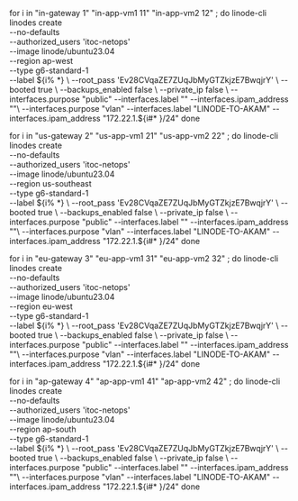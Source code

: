 for i in "in-gateway 1" "in-app-vm1 11" "in-app-vm2 12" ; do 
linode-cli linodes create \
  --no-defaults \
  --authorized_users 'itoc-netops' \
  --image linode/ubuntu23.04 \
  --region ap-west \
  --type g6-standard-1 \
  --label  ${i% *} \
  --root_pass 'Ev28CVqaZE7ZUqJbMyGTZkjzE7BwqjrY' \
  --booted true \
  --backups_enabled false \
  --private_ip false \
  --interfaces.purpose "public" --interfaces.label "" --interfaces.ipam_address ""\
  --interfaces.purpose "vlan" --interfaces.label "LINODE-TO-AKAM" --interfaces.ipam_address "172.22.1.${i#* }/24"
done


for i in "us-gateway 2" "us-app-vm1 21" "us-app-vm2 22" ; do 
linode-cli linodes create \
  --no-defaults \
  --authorized_users 'itoc-netops' \
  --image linode/ubuntu23.04 \
  --region us-southeast \
  --type g6-standard-1 \
  --label  ${i% *} \
  --root_pass 'Ev28CVqaZE7ZUqJbMyGTZkjzE7BwqjrY' \
  --booted true \
  --backups_enabled false \
  --private_ip false \
  --interfaces.purpose "public" --interfaces.label "" --interfaces.ipam_address ""\
  --interfaces.purpose "vlan" --interfaces.label "LINODE-TO-AKAM" --interfaces.ipam_address "172.22.1.${i#* }/24"
done

for i in "eu-gateway 3" "eu-app-vm1 31" "eu-app-vm2 32" ; do 
linode-cli linodes create \
  --no-defaults \
  --authorized_users 'itoc-netops' \
  --image linode/ubuntu23.04 \
  --region eu-west \
  --type g6-standard-1 \
  --label  ${i% *} \
  --root_pass 'Ev28CVqaZE7ZUqJbMyGTZkjzE7BwqjrY' \
  --booted true \
  --backups_enabled false \
  --private_ip false \
  --interfaces.purpose "public" --interfaces.label "" --interfaces.ipam_address ""\
  --interfaces.purpose "vlan" --interfaces.label "LINODE-TO-AKAM" --interfaces.ipam_address "172.22.1.${i#* }/24"
done


for i in "ap-gateway 4" "ap-app-vm1 41" "ap-app-vm2 42" ; do 
linode-cli linodes create \
  --no-defaults \
  --authorized_users 'itoc-netops' \
  --image linode/ubuntu23.04 \
  --region ap-south \
  --type g6-standard-1 \
  --label  ${i% *} \
  --root_pass 'Ev28CVqaZE7ZUqJbMyGTZkjzE7BwqjrY' \
  --booted true \
  --backups_enabled false \
  --private_ip false \
  --interfaces.purpose "public" --interfaces.label "" --interfaces.ipam_address ""\
  --interfaces.purpose "vlan" --interfaces.label "LINODE-TO-AKAM" --interfaces.ipam_address "172.22.1.${i#* }/24"
done

